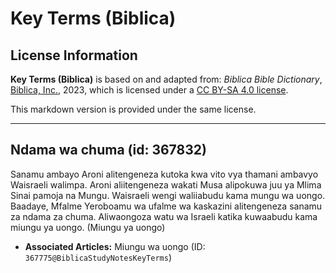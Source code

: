 # Key Terms (Biblica)

## License Information

**Key Terms (Biblica)** is based on and adapted from: _Biblica Bible Dictionary_, [Biblica, Inc.](https://www.biblica.com/), 2023, which is licensed under a [CC BY-SA 4.0 license](https://creativecommons.org/licenses/by-sa/4.0/legalcode.en).

This markdown version is provided under the same license.



--------------------------------

## Ndama wa chuma (id: 367832)

Sanamu ambayo Aroni alitengeneza kutoka kwa vito vya thamani ambavyo Waisraeli walimpa. Aroni aliitengeneza wakati Musa alipokuwa juu ya Mlima Sinai pamoja na Mungu. Waisraeli wengi waliiabudu kama mungu wa uongo. Baadaye, Mfalme Yeroboamu wa ufalme wa kaskazini alitengeneza sanamu za ndama za chuma. Aliwaongoza watu wa Israeli katika kuwaabudu kama miungu ya uongo. (Miungu ya uongo)

* **Associated Articles:** Miungu wa uongo (ID: `367775@BiblicaStudyNotesKeyTerms`)

